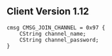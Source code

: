 ## Client Version 1.12

```rust,ignore
cmsg CMSG_JOIN_CHANNEL = 0x97 {
    CString channel_name;    
    CString channel_password;    
}

```
